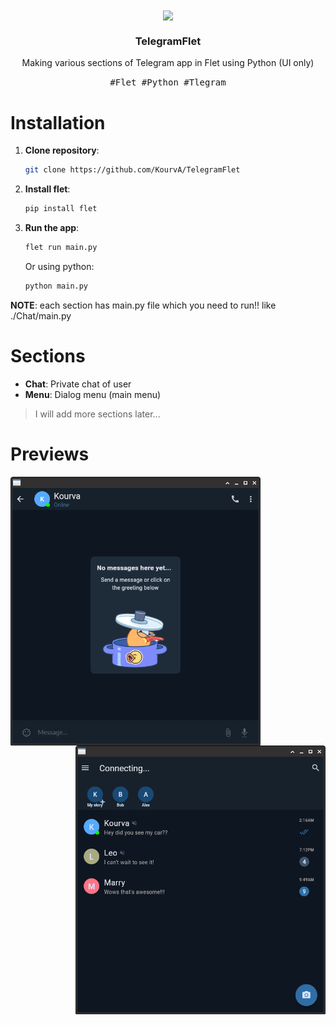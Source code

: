 <div align="center">
    <img align="center" src="https://github.com/KourvA/TelegramFlet/assets/118578799/9392fcc8-578b-4e3d-9e26-010e126baf71" width=90 />
    <h3><b>TelegramFlet</b></h3>
    <p>Making various sections of Telegram app in Flet using Python (UI only)</p>
    <kbd>#Flet #Python #Tlegram</kbd>
</div>

# Installation
1. **Clone repository**:
    ```bash
    git clone https://github.com/KourvA/TelegramFlet
    ```
2. **Install flet**:
    ```bash
    pip install flet
    ```
3. **Run the app**:
    ```bash
    flet run main.py
    ```
    Or using python:
    ```bash
    python main.py
    ```

**NOTE**: each section has main.py file which you need to run!! like ./Chat/main.py

# Sections
+ **Chat**: Private chat of user
+ **Menu**: Dialog menu (main menu)
> I will add more sections later...

# Previews
<div align="center">
    <img align="left" src="https://github.com/KourvA/TelegramFlet/blob/main/chat.png" width=400 />
    <img align="right" src="https://github.com/KourvA/TelegramFlet/blob/main/menu.png" width=400 />
</div>
